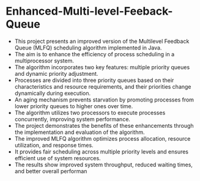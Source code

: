 # Enhanced-Multi-level-Feeback-Queue
- This project presents an improved version of the Multilevel Feedback Queue (MLFQ) scheduling algorithm implemented in Java. 
- The aim is to enhance the efficiency of process scheduling in a multiprocessor system.
- The algorithm incorporates two key features: multiple priority queues and dynamic priority adjustment.
- Processes are divided into three priority queues based on their characteristics and resource requirements, and their priorities change dynamically during execution.
- An aging mechanism prevents starvation by promoting processes from lower priority queues to higher ones over time.
- The algorithm utilizes two processors to execute processes concurrently, improving system performance.
- The project demonstrates the benefits of these enhancements through the implementation and evaluation of the algorithm.
- The improved MLFQ algorithm optimizes process allocation, resource utilization, and response times.
- It provides fair scheduling across multiple priority levels and ensures efficient use of system resources.
- The results show improved system throughput, reduced waiting times, and better overall performan
